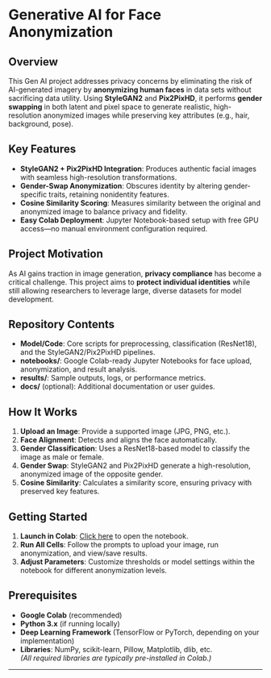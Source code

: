 # Generative AI for Face Anonymization

## Overview
This Gen AI project addresses privacy concerns by eliminating the risk of AI-generated imagery by **anonymizing human faces** in data sets without sacrificing data utility. Using **StyleGAN2** and **Pix2PixHD**, it performs **gender swapping** in both latent and pixel space to generate realistic, high-resolution anonymized images while preserving key attributes (e.g., hair, background, pose).

## Key Features
- **StyleGAN2 + Pix2PixHD Integration**: Produces authentic facial images with seamless high-resolution transformations.
- **Gender-Swap Anonymization**: Obscures identity by altering gender-specific traits, retaining nonidentity features.
- **Cosine Similarity Scoring**: Measures similarity between the original and anonymized image to balance privacy and fidelity.
- **Easy Colab Deployment**: Jupyter Notebook-based setup with free GPU access—no manual environment configuration required.

## Project Motivation
As AI gains traction in image generation, **privacy compliance** has become a critical challenge. This project aims to **protect individual identities** while still allowing researchers to leverage large, diverse datasets for model development.

## Repository Contents
- **Model/Code**: Core scripts for preprocessing, classification (ResNet18), and the StyleGAN2/Pix2PixHD pipelines.
- **notebooks/**: Google Colab-ready Jupyter Notebooks for face upload, anonymization, and result analysis.
- **results/**: Sample outputs, logs, or performance metrics.
- **docs/** (optional): Additional documentation or user guides.

## How It Works
1. **Upload an Image**: Provide a supported image (JPG, PNG, etc.).
2. **Face Alignment**: Detects and aligns the face automatically.
3. **Gender Classification**: Uses a ResNet18-based model to classify the image as male or female.
4. **Gender Swap**: StyleGAN2 and Pix2PixHD generate a high-resolution, anonymized image of the opposite gender.
5. **Cosine Similarity**: Calculates a similarity score, ensuring privacy with preserved key features.

## Getting Started
1. **Launch in Colab**: [Click here](https://colab.research.google.com/drive/1vczXZiPOBpMYXO1_bq5gOQdCEqucQD2y) to open the notebook.
2. **Run All Cells**: Follow the prompts to upload your image, run anonymization, and view/save results.
3. **Adjust Parameters**: Customize thresholds or model settings within the notebook for different anonymization levels.

## Prerequisites
- **Google Colab** (recommended)  
- **Python 3.x** (if running locally)  
- **Deep Learning Framework** (TensorFlow or PyTorch, depending on your implementation)  
- **Libraries**: NumPy, scikit-learn, Pillow, Matplotlib, dlib, etc.  
*(All required libraries are typically pre-installed in Colab.)*

---